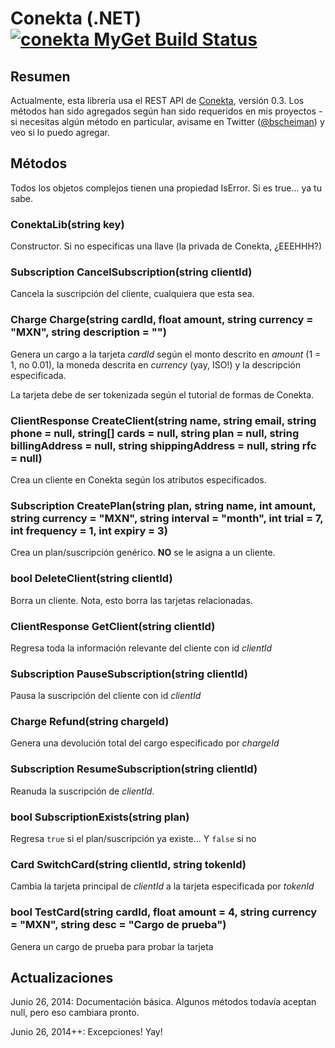 # Conekta (.NET) [![conekta MyGet Build Status](https://www.myget.org/BuildSource/Badge/conekta?identifier=59be30f5-59fe-45a7-be8c-e45181cfb587)](https://www.myget.org/)



## Resumen


Actualmente, esta librería usa el REST API de [Conekta](http://www.conekta.io), versión 0.3. Los métodos han sido agregados según han sido requeridos en mis proyectos - si necesitas algún método en particular, avisame en Twitter ([@bscheiman](http://www.twitter.com/bscheiman)) y veo si lo puedo agregar.


## Métodos

Todos los objetos complejos tienen una propiedad IsError. Si es true... ya tu sabe.

### ConektaLib(string key)
Constructor. Si no especificas una llave (la privada de Conekta, ¿EEEHHH?)

### Subscription CancelSubscription(string clientId)
Cancela la suscripción del cliente, cualquiera que esta sea.


### Charge Charge(string cardId, float amount, string currency = "MXN", string description = "")
Genera un cargo a la tarjeta *cardId* según el monto descrito en *amount* (1 = 1, no 0.01), la moneda descrita en *currency* (yay, ISO!) y la descripción especificada.

La tarjeta debe de ser tokenizada según el tutorial de formas de Conekta.


### ClientResponse CreateClient(string name, string email, string phone = null, string[] cards = null, string plan = null, string billingAddress = null, string shippingAddress = null, string rfc = null)
Crea un cliente en Conekta según los atributos especificados.

### Subscription CreatePlan(string plan, string name, int amount, string currency = "MXN", string interval = "month", int trial = 7, int frequency = 1, int expiry = 3)
Crea un plan/suscripción genérico. **NO** se le asigna a un cliente.


### bool DeleteClient(string clientId)
Borra un cliente. Nota, esto borra las tarjetas relacionadas.


### ClientResponse GetClient(string clientId)
Regresa toda la información relevante del cliente con id *clientId*


### Subscription PauseSubscription(string clientId)
Pausa la suscripción del cliente con id *clientId*


### Charge Refund(string chargeId)
Genera una devolución total del cargo especificado por *chargeId*


### Subscription ResumeSubscription(string clientId)
Reanuda la suscripción de *clientId*.


### bool SubscriptionExists(string plan)
Regresa `true` si el plan/suscripción ya existe... Y `false` si no


### Card SwitchCard(string clientId, string tokenId)
Cambia la tarjeta principal de *clientId* a la tarjeta especificada por *tokenId*


### bool TestCard(string cardId, float amount = 4, string currency = "MXN", string desc = "Cargo de prueba")
Genera un cargo de prueba para probar la tarjeta

## Actualizaciones

Junio 26, 2014: Documentación básica. Algunos métodos todavía aceptan null, pero eso cambiara pronto.

Junio 26, 2014++: Excepciones! Yay!
